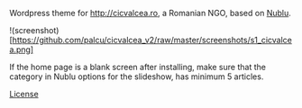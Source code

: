 Wordpress theme for http://cicvalcea.ro, a Romanian NGO, based on [Nublu](http://www.blogohblog.com/wordpress-theme-nublu/).

!(screenshot)[https://github.com/palcu/cicvalcea_v2/raw/master/screenshots/s1_cicvalcea.png]

If the home page is a blank screen after installing, make sure that the category in Nublu options for the slideshow, has minimum 5 articles.

[License](http://wordpress.org/about/gpl/)
